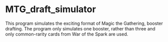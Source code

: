 # MTG_draft_simulator
This program simulates the exciting format of Magic the Gathering, booster drafting. 
The program only simulates one booster, rather than three and
only common-rarity cards from War of the Spark are used.
